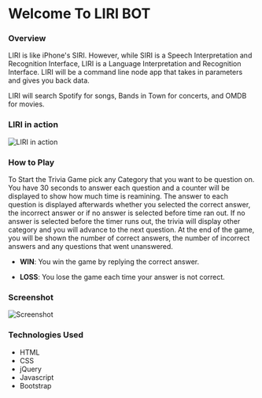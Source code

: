 # Welcome To LIRI BOT

### Overview

LIRI is like iPhone's SIRI. However, while SIRI is a Speech Interpretation and Recognition Interface, LIRI is a Language Interpretation and Recognition Interface. LIRI will be a command line node app that takes in parameters and gives you back data.

LIRI will search Spotify for songs, Bands in Town for concerts, and OMDB for movies. 

### LIRI in action

![LIRI in action](./assets/images/liri-bot-inaction.gif "LIRI in action")

### How to Play

To Start the Trivia Game pick any Category that you want to be question on. You have 30 seconds to answer each question and a counter will be displayed to show how much time is reamining. The answer to each question is displayed afterwards whether you selected the correct answer, the incorrect answer or if no answer is selected before time ran out. If no answer is selected before the timer runs out, the trivia will display other category and you will advance to the next question. At the end of the game, you will be shown the number of correct answers, the number of incorrect answers and any questions that went unanswered.


* **WIN**: You win the game by replying the correct answer.

* **LOSS**: You lose the game each time your answer is not correct.

### Screenshot

![Screenshot](https://yunusib12.github.io/TriviaGame/assets/images/trivia-thumbnail.png)

### Technologies Used
* HTML
* CSS
* jQuery
* Javascript
* Bootstrap
